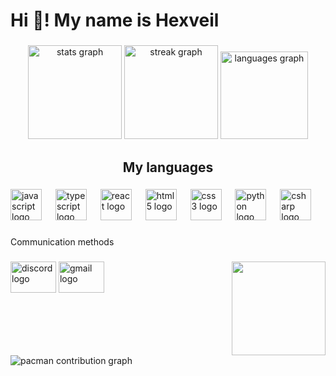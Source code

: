 <h1 align="left">Hi 👋! My name is Hexveil</h1>

###

<div align="center">
  <img src="https://github-readme-stats.vercel.app/api?username=HexveilX&hide_title=false&hide_rank=false&show_icons=true&include_all_commits=true&count_private=true&disable_animations=false&theme=dracula&locale=en&hide_border=false" height="150" alt="stats graph"  />
  <img src="https://streak-stats.demolab.com?user=HexveilX&locale=en&mode=daily&theme=dracula&hide_border=false&border_radius=5" height="150" alt="streak graph"  />
  <img src="https://github-readme-stats.vercel.app/api/top-langs?username=HexveilX&locale=en&hide_title=false&layout=compact&card_width=320&langs_count=5&theme=onedark&hide_border=false" height="140" alt="languages graph"  />
</div>

###

<h2 align="center">My languages</h2>

###

<div align="left">
  <img src="https://cdn.jsdelivr.net/gh/devicons/devicon/icons/javascript/javascript-original.svg" height="50" alt="javascript logo"  />
  <img width="14" />
  <img src="https://cdn.jsdelivr.net/gh/devicons/devicon/icons/typescript/typescript-original.svg" height="50" alt="typescript logo"  />
  <img width="14" />
  <img src="https://cdn.jsdelivr.net/gh/devicons/devicon/icons/react/react-original.svg" height="50" alt="react logo"  />
  <img width="14" />
  <img src="https://cdn.jsdelivr.net/gh/devicons/devicon/icons/html5/html5-original.svg" height="50" alt="html5 logo"  />
  <img width="14" />
  <img src="https://cdn.jsdelivr.net/gh/devicons/devicon/icons/css3/css3-original.svg" height="50" alt="css3 logo"  />
  <img width="14" />
  <img src="https://cdn.jsdelivr.net/gh/devicons/devicon/icons/python/python-original.svg" height="50" alt="python logo"  />
  <img width="14" />
  <img src="https://cdn.jsdelivr.net/gh/devicons/devicon/icons/csharp/csharp-original.svg" height="50" alt="csharp logo"  />
</div>

###

<p align="left">Communication methods</p>

###

<img align="right" height="150" src="https://media1.giphy.com/media/v1.Y2lkPTc5MGI3NjExdnh3OWx3ejRrYzFocnFpaDJxZ2dmOXd4endobGhnOGd5cmxleGNyZCZlcD12MV9pbnRlcm5hbF9naWZfYnlfaWQmY3Q9Zw/4Ev0Ari2Nd9io/giphy.gif"  />

###

<div align="left">
  <img src="https://raw.githubusercontent.com/maurodesouza/profile-readme-generator/master/src/assets/icons/social/discord/default.svg" width="73" height="50" alt="discord logo"  />
  <img src="https://raw.githubusercontent.com/maurodesouza/profile-readme-generator/master/src/assets/icons/social/gmail/default.svg" width="73" height="50" alt="gmail logo"  />
</div>

###

<br clear="both">

<picture>
  <source media="(prefers-color-scheme: dark)" srcset="https://raw.githubusercontent.com/HexveilX/HexveilX/output/pacman-contribution-graph-dark.svg">
  <source media="(prefers-color-scheme: light)" srcset="https://raw.githubusercontent.com/HexveilX/HexveilX/output/pacman-contribution-graph.svg">
  <img alt="pacman contribution graph" src="https://raw.githubusercontent.com/HexveilX/HexveilX/output/pacman-contribution-graph.svg">
</picture>

###
